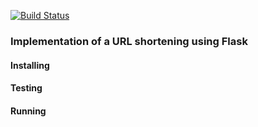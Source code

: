 [![Build Status](https://travis-ci.org/andrecp/url_shortening.svg?branch=master)](https://travis-ci.org/andrecp/url_shortening)

### Implementation of a URL shortening using Flask

#### Installing

#### Testing

#### Running

